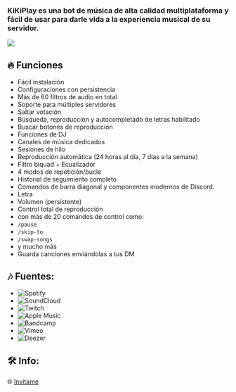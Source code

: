 <h3 id="features"><b>KiKiPlay</b> es una bot de música de alta calidad multiplataforma y fácil de usar para darle vida a la experiencia musical de su servidor.</h3>
<a href="https://www.youtube.com/watch?v=dQw4w9WgXcQ"><img src="https://user-images.githubusercontent.com/73097560/115834477-dbab4500-a447-11eb-908a-139a6edaec5c.gif"></a>

## 🔥 Funciones

- Fácil instalación
- Configuraciones con persistencia
- Más de 60 filtros de audio en total
- Soporte para múltiples servidores
- Saltar votación
- Búsqueda, reproducción y autocompletado de letras habilitado
- Buscar botones de reproducción
- Funciones de DJ
- Canales de música dedicados
- Sesiones de hilo
- Reproducción automática (24 horas al día, 7 días a la semana)
- Filtro biquad + Ecualizador
- 4 modos de repetición/bucle
- Historial de seguimiento completo
- Comandos de barra diagonal y componentes modernos de Discord.
- Letra
- Volumen (persistente)
- Control total de reproducción
 - con más de 20 comandos de control como:
 - `/pause`
 - `/skip-to`
 - `/swap-songs`
 - y mucho más
- Guarda canciones enviándolas a tus DM
  
## 🎶 Fuentes:

-   ![Spotify](https://img.shields.io/badge/Spotify-1ED760?style=plastic&logo=spotify&logoColor=white)
-   ![SoundCloud](https://img.shields.io/badge/SoundCloud-FF3300?style=plastic&logo=soundcloud&logoColor=white)
-   ![Twitch](https://img.shields.io/badge/Twitch-9146FF?style=plastic&logo=twitch&logoColor=white)
-   ![Apple Music](https://img.shields.io/badge/Apple%20Music-000000?style=plastic&logo=apple-music&logoColor=white)
-   ![Bandcamp](https://img.shields.io/badge/Bandcamp-629AA9?style=plastic&logo=bandcamp&logoColor=white)
-   ![Vimeo](https://img.shields.io/badge/Vimeo-1AB7EA?style=plastic&logo=vimeo&logoColor=white)
-   ![Deezer](https://img.shields.io/badge/Deezer-FF0000?style=plastic&logo=deezer&logoColor=white)  

## 🛠️ Info:

🌐 [Invitame](https://discord.com/oauth2/authorize?client_id=1262118026556477540&scope=bot&permissions=285618564112)
